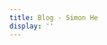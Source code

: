 ```yaml
---
title: Blog - Simon He
display: ''
---
```

<SubNav/>

<ClientOnly>
  <Plum/>
</ClientOnly>
<vivid-typing  spilt-tag="span" :style="{color:isDark?'#339933':'#009966'}" text-sm content="<%><span i-ic:outline-tips-and-updates></span></%> 如果我的blog对你有帮助，请在GitHub关注我，持续更新，记得点一下<%><span i-mdi:star-face></span></%>star哦~\n 当然也欢迎踊跃的PR<%><span i-ph:smiley-wink-bold/></%>"></vivid-typing>
<ListPosts />

<script setup lang="ts">
  import {isDark} from '~/logics'
</script>
